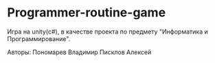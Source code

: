 # Programmer-routine-game
Игра на unity(с#), в качестве проекта по предмету "Информатика и Программирование".

Авторы: 
  Пономарев Владимир
  Писклов Алексей
